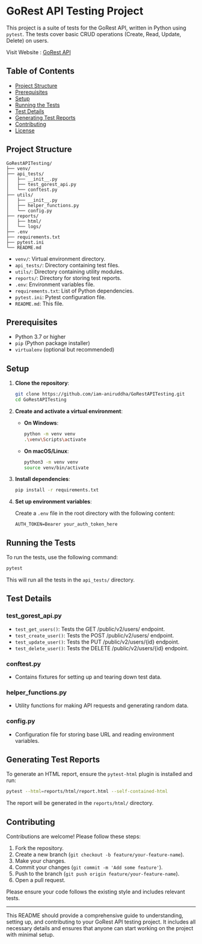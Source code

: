 # GoRest API Testing Project

This project is a suite of tests for the GoRest API, written in Python using `pytest`. The tests cover basic CRUD operations (Create, Read, Update, Delete) on users.

 Visit Website : [GoRest API](#https://gorest.co.in/)

## Table of Contents

- [Project Structure](#project-structure)
- [Prerequisites](#prerequisites)
- [Setup](#setup)
- [Running the Tests](#running-the-tests)
- [Test Details](#test-details)
- [Generating Test Reports](#generating-test-reports)
- [Contributing](#contributing)
- [License](#license)

## Project Structure

```
GoRestAPITesting/
├── venv/
├── api_tests/
│   ├── __init__.py
│   ├── test_gorest_api.py
│   └── conftest.py
├── utils/
│   ├── __init__.py
│   ├── helper_functions.py
│   └── config.py
├── reports/
│   ├── html/
│   └── logs/
├── .env
├── requirements.txt
├── pytest.ini
└── README.md
```

- `venv/`: Virtual environment directory.
- `api_tests/`: Directory containing test files.
- `utils/`: Directory containing utility modules.
- `reports/`: Directory for storing test reports.
- `.env`: Environment variables file.
- `requirements.txt`: List of Python dependencies.
- `pytest.ini`: Pytest configuration file.
- `README.md`: This file.

## Prerequisites

- Python 3.7 or higher
- `pip` (Python package installer)
- `virtualenv` (optional but recommended)

## Setup

1. **Clone the repository**:

    ```bash
    git clone https://github.com/iam-aniruddha/GoRestAPITesting.git
    cd GoRestAPITesting
    ```

2. **Create and activate a virtual environment**:

    - **On Windows**:

        ```bash
        python -m venv venv
        .\venv\Scripts\activate
        ```

    - **On macOS/Linux**:

        ```bash
        python3 -m venv venv
        source venv/bin/activate
        ```

3. **Install dependencies**:

    ```bash
    pip install -r requirements.txt
    ```

4. **Set up environment variables**:

    Create a `.env` file in the root directory with the following content:

    ```plaintext
    AUTH_TOKEN=Bearer your_auth_token_here
    ```

## Running the Tests

To run the tests, use the following command:

```bash
pytest
```

This will run all the tests in the `api_tests/` directory.

## Test Details

### test_gorest_api.py

- `test_get_users()`: Tests the GET /public/v2/users/ endpoint.
- `test_create_user()`: Tests the POST /public/v2/users/ endpoint.
- `test_update_user()`: Tests the PUT /public/v2/users/{id} endpoint.
- `test_delete_user()`: Tests the DELETE /public/v2/users/{id} endpoint.

### conftest.py

- Contains fixtures for setting up and tearing down test data.

### helper_functions.py

- Utility functions for making API requests and generating random data.

### config.py

- Configuration file for storing base URL and reading environment variables.

## Generating Test Reports

To generate an HTML report, ensure the `pytest-html` plugin is installed and run:

```bash
pytest --html=reports/html/report.html --self-contained-html
```

The report will be generated in the `reports/html/` directory.

## Contributing

Contributions are welcome! Please follow these steps:

1. Fork the repository.
2. Create a new branch (`git checkout -b feature/your-feature-name`).
3. Make your changes.
4. Commit your changes (`git commit -m 'Add some feature'`).
5. Push to the branch (`git push origin feature/your-feature-name`).
6. Open a pull request.

Please ensure your code follows the existing style and includes relevant tests.


---

This README should provide a comprehensive guide to understanding, setting up, and contributing to your GoRest API testing project. It includes all necessary details and ensures that anyone can start working on the project with minimal setup.